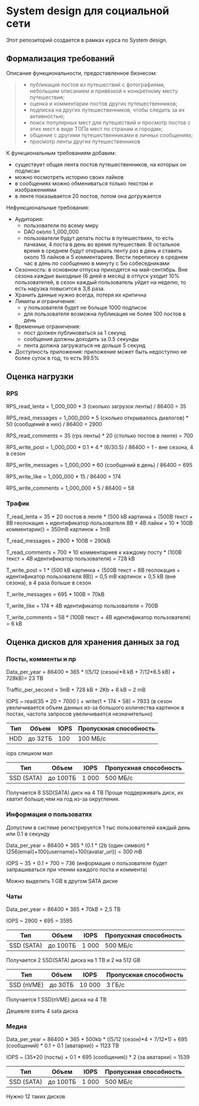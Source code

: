 # System design для социальной сети

Этот репозиторий создается в рамках курса по System design.

## Формализация требований

Описание функциональности, предоставленное бизнесом:

> - публикация постов из путешествий с фотографиями, небольшим описанием и привязкой к конкретному месту путешествия;
> - оценка и комментарии постов других путешественников;
> - подписка на других путешественников, чтобы следить за их активностью;
> - поиск популярных мест для путешествий и просмотр постов с этих мест в виде ТОПа мест по странам и городам;
> - общение с другими путешественниками в личных сообщениях;
> - просмотр ленты других путешественников

К функциональным требованиям добавим:

- существует общая лента постов путешественников, на которых он подписан
- можно посмотреть историю своих лайков
- в сообщениях можно обмениваться только текстом и изображениями
- в ленте показывается 20 постов, потом она догружается

Нефункциональные требования:

- Аудитория:
  - пользователи по всему миру
  - DAO около 1_000_000
  - пользователи будут делать посты в путешествиях, то есть пачками, 4 поста в день во время путешествия. В остальное время в среднем будут открывать ленту раз в день и ставить около 15 лайков и 5 комментариев. Вести переписку в среднем час в день по сообщению в минуту c 5ю собеседниками
- Сезонность: в основном отпуска приходятся на май-сентябрь. Вне сезона каждые выходные (6 дней в месяц) в отпуск уходит 10% пользователей, в сезон каждый пользователь уйдет на неделю, то есть нарузка повысится в 3,8 раза.
- Хранить данные нужно всегда, потеря их критична
- Лимиты и ограничения:
  - у пользователя будет не больше 1000 подписок
  - для пользователя возможна публикация не более 100 постов в день
- Временные ограничения:
  - пост должен публиковаться за 1 секунд
  - сообщения должны доходить за 0.5 секунды
  - лента должна загружаться не дольше 5 секунд
- Доступность приложения: приложение может быть недоступно не более суток в год, то есть 99.5%

## Оценка нагрузки

### RPS

RPS_read_lenta = 1_000_000 * 3 (сколько загрузок ленты) / 86400 = 35

RPS_read_messages = 1_000_000 * 5 (сколько открывалось диалогов) * 50 (сообщений в них)  / 86400 = 2900

RPS_read_comments = 35 (rps ленты) * 20 (столько постов в ленте) = 700

RPS_write_post = 1_000_000 * 0.1 * 4 * (6/30.5) / 86400 = 1 - вне сезона, 4 в сезон

RPS_write_messages = 1_000_000 * 60 (сообщений в день) / 86400 =  695

RPS_write_like = 1_000_000 * 15 / 86400 = 174

RPS_write_comments = 1_000_000 * 5 / 86400 =  58

### Трафик

T_read_lenta = 35 * 20 постов в ленте * (500 kB картинка + (500B текст + 8B геолокация + идентификатор пользователя 8B + 4B лайки + 10 * 100B комментарии)) = 350mB картинок + 1mB

T_read_messages = 2900 * 100B = 290kB

T_read_comments = 700 * 10 комментариев к каждому посту * (100B текст + 4B идентификатор пользователя) = 728 kB

T_write_post = 1 * (500 kB картинка + (500B текст + 8B геолокация + идентификатор пользователя 8B)) = 0,5 mB картинок + 0,5 kB (вне сезона), в 4 раза больше в сезон

T_write_messages =  695 * 100B = 70kB

T_write_like = 174 * 4B идентификатор пользователя = 700B

T_write_comments =  58 * (100B текст + 4B идентификатор пользователя) = 6 kB

## Оценка дисков для хранения данных за год

### Посты, комменты и пр

Data_per_year = 86400 * 365 * ((5/12 (сезон)*8 kB + 7/12\*6.5 kB) + 728kB)= 23 TB

Traffic_per_second = 1mB + 728 kB + 2Kb + 6 kB ~ 2 mB

IOPS ~ read(35 * 20 + 7000 ) + write(1 + 174 + 58) = 7933 (в сезон увеличивается объем данных из-за большого количества картинок в постах, частота запросов увеличивается незначительно)

| Тип  | Объем   | IOPS | Пропускная способность |
| ---- | ------- | ---- | ---------------------- |
| HDD  | до 32ТБ | 100  | 100 МБ/с               |

iops слишком мал

| Тип        | Объем    | IOPS  | Пропускная способность |
| ---------- | -------- | ----- | ---------------------- |
| SSD (SATA) | до 100ТБ | 1 000 | 500 МБ/с               |

Получается 8 SSD(SATA) диск на 4 TB
Проще поддерживать диск, их хватит больше,чем на год из-за округления.

### Информация о пользоватях

Допустим в системе регистрируется 1 тыс пользователей каждый день или 0.1 в секунду

Data_per_year = 86400 * 365 * (0.1 * (2b (один символ) *(256(email)+100(username)+100(avatar_url)) = 300 mB

IOPS ~ 35 + 0.1 + 700 = 736 (информация о пользователе будет запрашиваться при чтении каждого поста и коммента)

Можно выделить 1 GB в другом SATA диске

### Чаты 

Data_per_year = 86400 * 365 * 70kB = 2,5 TB

IOPS ~ 2900 + 695 = 3595

| Тип        | Объем    | IOPS  | Пропускная способность |
| ---------- | -------- | ----- | ---------------------- |
| SSD (SATA) | до 100ТБ | 1 000 | 500 МБ/с               |

Получается 2 SSD(SATA) диска на 1 TB и 2 на 512 GB

| Тип        | Объем   | IOPS   | Пропускная способность |
| ---------- | ------- | ------ | ---------------------- |
| SSD (nVME) | до 30ТБ | 10 000 | 3 ГБ/с                 |

Получается 1 SSD(nVME) диска на 4 TB

Дешевле взять 4 sata диска

### Медиа

Data_per_year = 86400 * 365 * 500kb * ((5/12 (сезон)*4 + 7/12\*1) + 695 (сообщений) * 0.1 + 0.1 (аватарки)) = 1123 TB

IOPS ~ (35*20 (посты) + 0.1 * 695 (сообщения)) * 2 (за аватарки) = 1539

| Тип        | Объем    | IOPS  | Пропускная способность |
| ---------- | -------- | ----- | ---------------------- |
| SSD (SATA) | до 100ТБ | 1 000 | 500 МБ/с               |

Нужно 12 таких дисков
